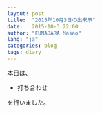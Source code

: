 ```yaml
---
layout: post
title:  "2015年10月3日の出来事"
date:   2015-10-3 22:00
author: "FUNABARA Masao"
lang: "ja"
categories: blog
tags: diary
---
```


本日は、

* 打ち合わせ

を行いました。
